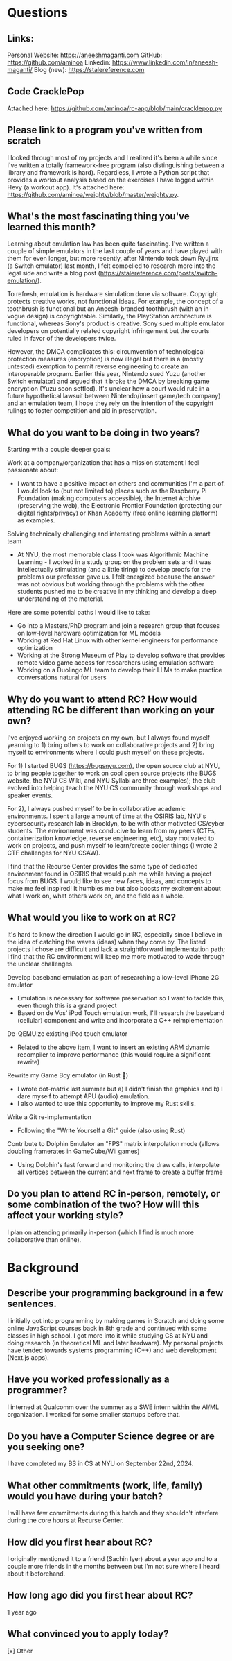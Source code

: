 # Questions

## Links:

Personal Website: https://aneeshmaganti.com
GitHub: https://github.com/aminoa
Linkedin: https://www.linkedin.com/in/aneesh-maganti/
Blog (new): https://stalereference.com

## Code CracklePop

Attached here: https://github.com/aminoa/rc-app/blob/main/cracklepop.py

## Please link to a program you've written from scratch

I looked through most of my projects and I realized it's been a while since I've written a totally framework-free program (also distinguishing between a library and framework is hard). Regardless, I wrote a Python script that provides a workout analysis based on the exercises I have logged within Hevy (a workout app). It's attached here: https://github.com/aminoa/weighty/blob/master/weighty.py.

## What's the most fascinating thing you've learned this month?

Learning about emulation law has been quite fascinating. I've written a couple of simple emulators in the last couple of years and have played with them for even longer, but more recently, after Nintendo took down Ryujinx (a Switch emulator) last month, I felt compelled to research more into the legal side and write a blog post (https://stalereference.com/posts/switch-emulation/).

To refresh, emulation is hardware simulation done via software. Copyright protects creative works, not functional ideas. For example, the concept of a toothbrush is functional but an Aneesh-branded toothbrush (with an in-vogue design) is copyrightable. Similarly, the PlayStation architecture is functional, whereas Sony's product is creative. Sony sued multiple emulator developers on potentially related copyright infringement but the courts ruled in favor of the developers twice.

However, the DMCA complicates this: circumvention of technological protection measures (encryption) is now illegal but there is a (mostly untested) exemption to permit reverse engineering to create an interoperable program. Earlier this year, Nintendo sued Yuzu (another Switch emulator) and argued that it broke the DMCA by breaking game encryption (Yuzu soon settled). It's unclear how a court would rule in a future hypothetical lawsuit between Nintendo/(insert game/tech company) and an emulation team, I hope they rely on the intention of the copyright rulings to foster competition and aid in preservation.

## What do you want to be doing in two years?

Starting with a couple deeper goals:

Work at a company/organization that has a mission statement I feel passionate about:
- I want to have a positive impact on others and communities I'm a part of. I would look to (but not limited to) places such as the Raspberry Pi Foundation (making computers accessible), the Internet Archive (preserving the web), the Electronic Frontier Foundation (protecting our digital rights/privacy) or Khan Academy (free online learning platform) as examples.

Solving technically challenging and interesting problems within a smart team
- At NYU, the most memorable class I took was Algorithmic Machine Learning - I worked in a study group on the problem sets and it was intellectually stimulating (and a little tiring) to develop proofs for the problems our professor gave us. I felt energized because the answer was not obvious but working through the problems with the other students pushed me to be creative in my thinking and develop a deep understanding of the material. 

Here are some potential paths I would like to take:
  - Go into a Masters/PhD program and join a research group that focuses on low-level hardware optimization for ML models
  - Working at Red Hat Linux with other kernel engineers for performance optimization
  - Working at the Strong Museum of Play to develop software that provides remote video game access for researchers using emulation software
  - Working on a Duolingo ML team to develop their LLMs to make practice conversations natural for users

## Why do you want to attend RC? How would attending RC be different than working on your own?

I've enjoyed working on projects on my own, but I always found myself yearning to 1) bring others to work on collaborative projects and 2) bring myself to environments where I could push myself on these projects. 

For 1) I started BUGS (https://bugsnyu.com), the open source club at NYU, to bring people together to work on cool open source projects (the BUGS website, the NYU CS Wiki, and NYU Syllabi are three examples); the club evolved into helping teach the NYU CS community through workshops and speaker events.

For 2), I always pushed myself to be in collaborative academic environments. I spent a large amount of time at the OSIRIS lab, NYU's cybersecurity research lab in Brooklyn, to be with other motivated CS/cyber students. The environment was conducive to learn from my peers (CTFs, containerization knowledge, reverse engineering, etc), stay motivated to work on projects, and push myself to learn/create cooler things (I wrote 2 CTF challenges for NYU CSAW).

I find that the Recurse Center provides the same type of dedicated environment found in OSIRIS that would push me while having a project focus from BUGS. I would like to see new faces, ideas, and concepts to make me feel inspired! It humbles me but also boosts my excitement about what I work on, what others work on, and the field as a whole.

## What would you like to work on at RC?

It's hard to know the direction I would go in RC, especially since I believe in the idea of catching the waves (ideas) when they come by. The listed projects I chose are difficult and lack a straightforward implementation path; I find that the RC environment will keep me more motivated to wade through the unclear challenges.

Develop baseband emulation as part of researching a low-level iPhone 2G emulator
- Emulation is necessary for software preservation so I want to tackle this, even though this is a grand project
- Based on de Vos' iPod Touch emulation work, I'll research the baseband (cellular) component and write and incorporate a C++ reimplementation

De-QEMUize existing iPod touch emulator
- Related to the above item, I want to insert an existing ARM dynamic recompiler to improve performance (this would require a significant rewrite)

Rewrite my Game Boy emulator (in Rust 🦀)
- I wrote dot-matrix last summer but a) I didn't finish the graphics and b) I dare myself to attempt APU (audio) emulation. 
- I also wanted to use this opportunity to improve my Rust skills.

Write a Git re-implementation 
- Following the "Write Yourself a Git" guide (also using Rust)

Contribute to Dolphin Emulator an "FPS" matrix interpolation mode (allows doubling framerates in GameCube/Wii games)
- Using Dolphin's fast forward and monitoring the draw calls, interpolate all vertices between the current and next frame to create a buffer frame

## Do you plan to attend RC in-person, remotely, or some combination of the two? How will this affect your working style?

I plan on attending primarily in-person (which I find is much more collaborative than online).

# Background

## Describe your programming background in a few sentences.

I initially got into programming by making games in Scratch and doing some online JavaScript courses back in 8th grade and continued with some classes in high school. I got more into it while studying CS at NYU and doing research (in theoretical ML and later hardware). My personal projects have tended towards systems programming (C++) and web development (Next.js apps).

## Have you worked professionally as a programmer?

I interned at Qualcomm over the summer as a SWE intern within the AI/ML organization. I worked for some smaller startups before that.

## Do you have a Computer Science degree or are you seeking one?

I have completed my BS in CS at NYU on September 22nd, 2024.

## What other commitments (work, life, family) would you have during your batch?

I will have few commitments during this batch and they shouldn't interfere during the core hours at Recurse Center.

## How did you first hear about RC?

I originally mentioned it to a friend (Sachin Iyer) about a year ago and to a couple more friends in the months between but I'm not sure where I heard about it beforehand.

## How long ago did you first hear about RC?

1 year ago

## What convinced you to apply today?

[x] Other
